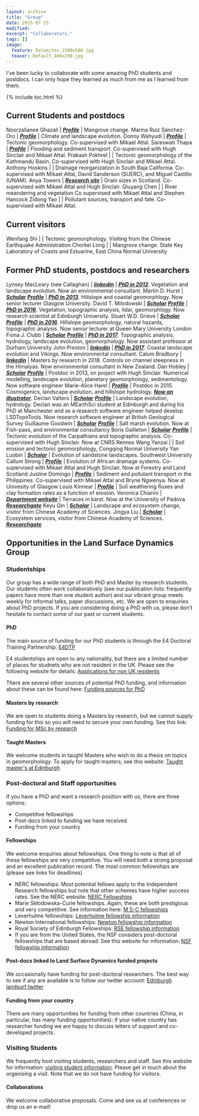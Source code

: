 ```yaml
---
layout: archive
title: "Group"
date: 2015-07-15
modified:
excerpt: "Collaborators."
tags: []
image:
  feature: Dolomites_1500x500.jpg
  teaser: Default_400x250.jpg
---
```


I've been lucky to collaborate with some amazing PhD students and postdocs. I can only hope they learned as much from me as I learned from them.

{% include toc.html %}

## Current Students and postdocs


Noorzalianee Ghazali | [**_Profile_**](https://www.ed.ac.uk/geosciences/people/person.html?indv=4433) | Mangrove change.
Marina Ruiz Sánchez-Oro | [**_Profile_**](https://www.ed.ac.uk/geosciences/people/person.html?indv=13531) | Climate and landscape evolution.
Donny Wahyudi | [**_Profile_**](https://www.ed.ac.uk/geosciences/people/person.html?indv=12284) | Tectonic geomorphology. Co-supervised with Mikael Attal.
Saraswati Thapa | [**_Profile_**](https://scholar.google.com/citations?user=X5zT-UgAAAAJ&hl=en) | Flooding and sediment transport. Co-supervised with Hugh Sinclair and Mikael Attal.
Prakash Pokhrel | | Tectonic geomorphology of the Kathmandu Basin. Co-supervised with Hugh Sinclair and Mikael Attal.
Anthony Hoskins | |  Drainage reorganization in South Baja California. Co-supervised with Mikael Attal, David Sanderson (SUERC), and Miguel Castillo (UNAM).
Anya Towers | [**_Research site_**](https://storymaps.arcgis.com/stories/3c048dc7f1fd4c468ef2ec7086c84d82) | Grain sizes in Scotland. Co-supervised with Mikael Attal and Hugh Sinclair.
Qiuyang Chen | | River meandering and vegetation Co supervised with Mikael Attal and Stephen Hancock
Zidong Yao | | Pollutant sources, transport and fate. Co-supervised with Mikael Attal. 


## Current visitors

Wenfang Shi | | Tectonic geomorphology. Visiting from the Chinese Earthquake Administration
Chorkei Long | | Mangrove change. State Key Laboratory of Coasts and Estuarine, East China Normal University

## Former PhD students, postdocs and researchers

Lynsey MacLeary (nee Callaghan) | [**_linkedin_**](https://www.linkedin.com/in/lynsey-macleary-a0b3633b/?originalSubdomain=uk ) | [**_PhD in 2012_**](https://era.ed.ac.uk/handle/1842/6213). Vegetation and landscape evolution. Now an environmental consultant. 
Martin D. Hurst | [**_Scholar_**](https://scholar.google.com/citations?user=9--6x5sAAAAJ&hl=en) [**_Profile_**](https://www.gla.ac.uk/schools/ges/staff/martinhurst/) | [**_PhD in 2013_**](https://era.ed.ac.uk/handle/1842/12228). Hillslope and coastal geomorphlogy. Now senior lecturer Glasgow University. 
David T. Milodowski | [**_Scholar_**](https://scholar.google.com/citations?user=ay1R3UgAAAAJ&hl=en) [**_Profile_**](https://www.research.ed.ac.uk/portal/en/persons/david-milodowski(0130326f-fa97-48ed-843b-7bcc72e89065).html) | [**_PhD in 2016_**](https://era.ed.ac.uk/handle/1842/20438). Vegetation, topographic analysis, lidar, geomorphlogy. Now research scientist at Edinburgh University. 
Stuart W.D. Grieve | [**_Scholar_**](https://scholar.google.com/citations?user=LnCvUwwAAAAJ&hl=en) [**_Profile_**](https://swdg.io/) | [**_PhD in 2016_**](https://era.ed.ac.uk/handle/1842/25398). Hillslope geomorphology, natural hazards, topographic analysis. Now senior lecturer at Queen Mary University London
Fiona J. Clubb | [**_Scholar_**](https://scholar.google.com/citations?user=LnCvUwwAAAAJ&hl=en) [**_Profile_**](https://fclubb.github.io/) | [**_PhD in 2017_**](https://era.ed.ac.uk/handle/1842/28817). Topographic analysis, hydrology, landscape evolution, geomorphology. Now assistant professor at Durham University
John Preston | [**_linkedin_**](https://www.linkedin.com/in/john-preston-61b76a22/?originalSubdomain=uk) | [**_PhD in 2017_**](https://era.ed.ac.uk/handle/1842/31430). Coastal landscape evolution and Vikings. Now environmental consultant. 
Calum Bradbury | [**_linkedin_**](https://www.linkedin.com/in/calum-bradbury-gis/?originalSubdomain=nz) | Masters by research in 2018. Controls on channel steepness in the Himalyas. Now environmental consultant in New Zealand. 
Dan Hobley | [**_Scholar_**](https://scholar.google.com/citations?user=kJ13b-kAAAAJ&hl=en) [**_Profile_**](https://www.cardiff.ac.uk/people/view/481890-) | Postdoc in 2013, on project with Hugh Sinclair. Numerical modelling, landscape evolution, planetary geomorphology, sedimentology. Now software engineer
Marie-Alice Harel | [**_Profile_**](http://www.maharel.com/) | Postdoc in 2015. Cosmogenics, landscape evolution, and hillslope hydrology. [**_Now an illustrator_**](https://www.etsy.com/uk/shop/maharelillo). 
Declan Valters | [**_Scholar_**](https://scholar.google.com/citations?user=0OIHQmIAAAAJ&hl=en) [**_Profile_**](https://www.bgs.ac.uk/staff/profiles/52311.html) | Landscape evolution, hydrology. Declan was an MEarthSci student at Edinburgh and during his PhD at Manchester and as a research software engineer helped develop LSDTopoTools. Now research software engineer at British Geological Survey
Guillaume Goodwin | [**_Scholar_**](https://scholar.google.com/citations?user=Or3grvoAAAAJ&hl=en&oi=ao) [**_Profile_**](https://www.ed.ac.uk/geosciences/people/person.html?indv=4505) | Salt marsh evolution. Now at Fish-pass, and environmental consultancy
Boris Gailleton | [**_Scholar_**](https://scholar.google.com/citations?user=r5HIc00AAAAJ&hl=en&oi=ao) [**_Profile_**](https://www.gfz-potsdam.de/en/staff/boris-gailleton/) | Tectonic evolution of the Carpathians and topographic analysis. Co-supervised with Hugh Sinclair. Now at CNRS Rennes
Wang Yanzai |  | Soil erosion and tectonic geomorphology, Congqing Normal University
Yan Luobin | [**_Scholar_**](https://scholar.google.com/citations?user=_ASOJmAAAAAJ&hl=en&oi=ao) | Evolution of sandstone landscapes. Southwest University
Callum Strong | [**_Profile_**](https://www.ed.ac.uk/geosciences/people/person.html?indv=11090) | Evolution of African drainage systems. Co-supervised with Mikael Attal and Hugh Sinclair. Now at Forestry and Land Scotland
Justine Domingo | [**_Profile_**](https://www.ed.ac.uk/geosciences/people/person.html?indv=7001) | Sediment and pollutant transport in the Philippines. Co-supervised with Mikael Attal and Bryne Ngwenya. Now at Univesity of Glasgow
Louis Kinnear | [**_Profile_**](https://www.ed.ac.uk/geosciences/people/person.html?indv=4127) | Soil weathering fluxes and clay formation rates as a function of erosion.
Veronica Chiarini | [**_Department website_**](https://geoscienze.unipd.it/veronica-chiarini) | Terraces in karst. Now at the University of Padova
[**_Researchgate_**](https://www.researchgate.net/scientific-contributions/Jingya-Liu-2118510042)
Keyu Qin | [**_Scholar_**](https://scholar.google.com/citations?user=_ASOJmAAAAAJ&hl=en&oi=ao) | Landscape and ecosystem change, visitor from Chinese Academy of Sciences. 
Jingya Liu | [**_Scholar_**](https://scholar.google.com/citations?user=_ASOJmAAAAAJ&hl=en&oi=ao) | Ecosystem services, visitor from Chinese Academy of Sciences.
[**_Researchgate_**](https://www.researchgate.net/scientific-contributions/Jingya-Liu-2118510042)

## Opportunities in the Land Surface Dynamics Group

### Studentships

Our group has a wide range of both PhD and Master by research students. Our students often work collaboratively (see our publication lists: frequently papers have more than one student author) and our vibrant group meets weekly for informal talks, paper discussions, etc. We are open to enquiries about PhD projects. If you are considering doing a PhD with us, please don’t hesitate to contact some of our past or current students.  

#### PhD

The main source of funding for our PhD students is through the E4 Doctoral Training Partnership: [E4DTP](https://www.ed.ac.uk/e4-dtp) 

E4 studentships are open to any nationality, but there are a limited number of places for studnets who are not resident in the UK. Please see the following website for details: [Applications for non UK residents](https://www.ed.ac.uk/e4-dtp/how-to-apply/entry-and-eligibility-criteria)

There are several other sources of potential PhD funding, and information about these can be found here: [Funding sources for PhD](https://www.ed.ac.uk/geosciences/postgraduate/phd/fees-funding/funding)

#### Masters by research

We are open to students doing a Masters by research, but we cannot supply funding for this so you will need to secure your own funding. See this link: [Funding for MSc by research](https://www.ed.ac.uk/geosciences/postgraduate/phd/fees-funding/funding)

#### Taught Masters

We welcome students in taught Masters who wish to do a thesis on topics in geomorphology. To apply for taught masters, see this website: [Taught master's at Edinburgh](https://www.ed.ac.uk/geosciences/postgraduate/taught-masters)

### Post-doctoral and Staff opportunities

If you have a PhD and want a research position with us, there are three options:
* Competitive fellowships
* Post-docs linked to funding we have received
* Funding from your country

#### Fellowships

We welcome enquiries about fellowships. One thing to note is that all of these fellowships are very competitive. You will need both a strong proposal and an excellent publication record. The most common fellowships are (please see links for deadlines)
* NERC fellowships. Most potential fellows apply to the Independent Research fellowships but note that other schemes have higher success rates. See the NERC website: [NERC Fellowships](https://nerc.ukri.org/funding/available/fellowships/)
* Marie Skłodowska-Curie fellowships. Again, these are both prestigious and very competitive. See information here: [M S-C fellowships](https://ec.europa.eu/research/mariecurieactions/node_en) 
* Leverhulme fellowships:  [Leverhulme fellowship information](https://www.leverhulme.ac.uk/early-career-fellowships)
* Newton International fellowships: [Newton fellowship information](https://royalsociety.org/grants-schemes-awards/grants/newton-international/)
* Royal Society of Edinburgh Fellowships: [RSE fellowship information](https://www.rse.org.uk/awards/rse-personal-research-fellowships/)
* If you are from the United States, the NSF considers post-doctoral fellowships that are based abroad. See this website for information: [NSF fellowship information](https://www.nsf.gov/funding/pgm_summ.jsp?pims_id=503144&org=NSF)

#### Post-docs linked to Land Surface Dynamics funded projects

We occasionally have funding for post-doctoral researchers. The best way to see if any are available is to follow our twitter account: [Edinburgh landsurf twitter](https://twitter.com/EdinLandSurf)

#### Funding from your country

There are many opportunities for funding from other countries (China, in particular, has many funding opportunities): if your native country has researcher funding we are happy to discuss letters of support and co-developed projects. 

### Visiting Students

We frequently host visiting students, researchers and staff. See this website for information: [visiting student information](https://www.ed.ac.uk/geosciences/postgraduate/phd/visiting-students). Please get in touch about the organising a visit. Note that we do not have funding for visitors.

#### Collaborations

We welcome collaborative proposals. Come and see us at conferences or drop us an e-mail!

